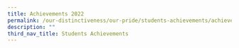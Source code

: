 ```yaml
---
title: Achievements 2022
permalink: /our-distinctiveness/our-pride/students-achievements/achievements-2022/
description: ""
third_nav_title: Students Achievements
---
```

